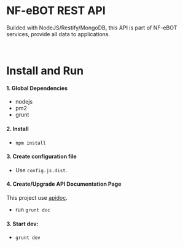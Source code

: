 # NF-eBOT REST API
Builded with NodeJS/Restify/MongoDB, this API is part of NF-eBOT services, provide all data to applications.

<br>

# Install and Run

#### 1. Global Dependencies
* nodejs
* pm2
* grunt

#### 2. Install
* `npm install`

#### 3. Create configuration file
* Use `config.js.dist`.

#### 4. Create/Upgrade API Documentation Page
This project use [apidoc](http://apidocjs.com).
* run `grunt doc`

#### 3. Start dev:
* `grunt dev`